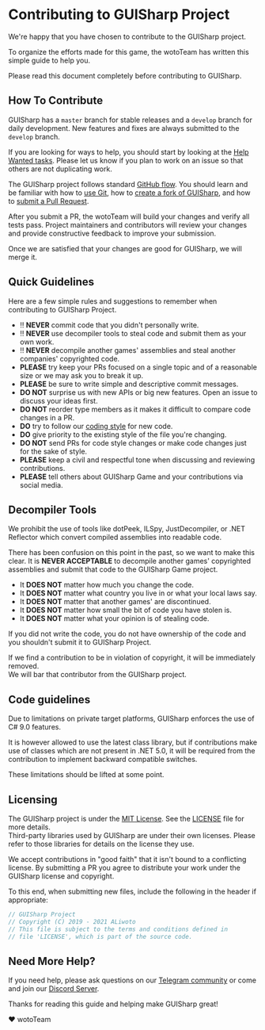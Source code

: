 # Contributing to GUISharp Project

We're happy that you have chosen to contribute to the GUISharp project.

To organize the efforts made for this game, the wotoTeam has written this simple guide to help you.

Please read this document completely before contributing to GUISharp.


## How To Contribute

GUISharp has a `master` branch for stable releases and a `develop` branch for daily development.  New features and fixes are always submitted to the `develop` branch.

If you are looking for ways to help, you should start by looking at the [Help Wanted tasks](https://github.com/ALiwoto/GUISharp/issues?q=is%3Aissue+is%3Aopen+label%3A%22Help+Wanted%22).  Please let us know if you plan to work on an issue so that others are not duplicating work.

The GUISharp project follows standard [GitHub flow](https://guides.github.com/introduction/flow/index.html).  You should learn and be familiar with how to [use Git](https://help.github.com/articles/set-up-git/), how to [create a fork of GUISharp](https://help.github.com/articles/fork-a-repo/), and how to [submit a Pull Request](https://help.github.com/articles/using-pull-requests/).

After you submit a PR, the wotoTeam will build your changes and verify all tests pass.  Project maintainers and contributors will review your changes and provide constructive feedback to improve your submission.

Once we are satisfied that your changes are good for GUISharp, we will merge it.


## Quick Guidelines

Here are a few simple rules and suggestions to remember when contributing to GUISharp Project.

* :bangbang: **NEVER** commit code that you didn't personally write.
* :bangbang: **NEVER** use decompiler tools to steal code and submit them as your own work.
* :bangbang: **NEVER** decompile another games' assemblies and steal another companies' copyrighted code.
* **PLEASE** try keep your PRs focused on a single topic and of a reasonable size or we may ask you to break it up.
* **PLEASE** be sure to write simple and descriptive commit messages.
* **DO NOT** surprise us with new APIs or big new features. Open an issue to discuss your ideas first.
* **DO NOT** reorder type members as it makes it difficult to compare code changes in a PR.
* **DO** try to follow our [coding style](CODESTYLE.md) for new code.
* **DO** give priority to the existing style of the file you're changing.
* **DO NOT** send PRs for code style changes or make code changes just for the sake of style.
* **PLEASE** keep a civil and respectful tone when discussing and reviewing contributions.
* **PLEASE** tell others about GUISharp Game and your contributions via social media.


## Decompiler Tools

We prohibit the use of tools like dotPeek, ILSpy, JustDecompiler, or .NET Reflector which convert compiled assemblies into readable code.

There has been confusion on this point in the past, so we want to make this clear.  It is **NEVER ACCEPTABLE** to decompile another games' copyrighted assemblies and submit that code to the GUISharp Game project.

* It **DOES NOT** matter how much you change the code.
* It **DOES NOT** matter what country you live in or what your local laws say.  
* It **DOES NOT** matter that another games' are discontinued.  
* It **DOES NOT** matter how small the bit of code you have stolen is.  
* It **DOES NOT** matter what your opinion is of stealing code.

If you did not write the code, you do not have ownership of the code and you shouldn't submit it to GUISharp Project.

If we find a contribution to be in violation of copyright, it will be immediately removed.  
We will bar that contributor from the GUISharp project.

## Code guidelines

Due to limitations on private target platforms, GUISharp enforces the use of C# 9.0 features.

It is however allowed to use the latest class library, but if contributions make use of classes which are not present in .NET 5.0, it will be required from the contribution to implement backward compatible switches.

These limitations should be lifted at some point.

## Licensing

The GUISharp project is under the [MIT License](https://opensource.org/licenses/MIT). 
See the [LICENSE](LICENSE) file for more details.  
Third-party libraries used by GUISharp are under their own licenses.  Please refer to those libraries for details on the license they use.

We accept contributions in "good faith" that it isn't bound to a conflicting license.  By submitting a PR you agree to distribute your work under the GUISharp license and copyright.

To this end, when submitting new files, include the following in the header if appropriate:
```csharp
// GUISharp Project
// Copyright (C) 2019 - 2021 ALiwoto
// This file is subject to the terms and conditions defined in
// file 'LICENSE', which is part of the source code.
```

## Need More Help?

If you need help, please ask questions on our [Telegram community](https://t.me/LTW_Game) 
or come and join our [Discord Server](https://discord.gg/Nxd9xs4PbN).


Thanks for reading this guide and helping make GUISharp great!

 :heart: wotoTeam
